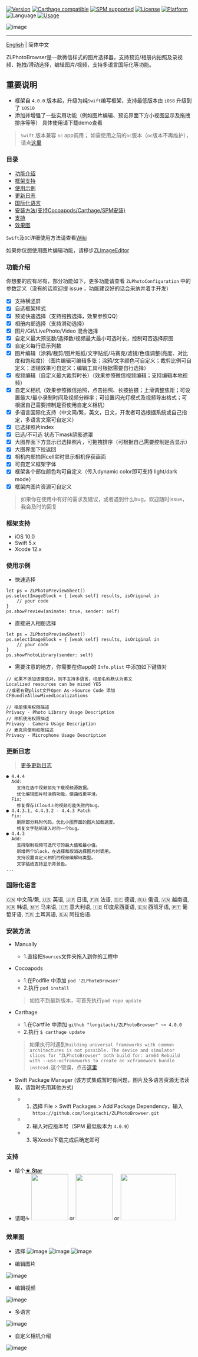 [![Version](https://img.shields.io/github/v/tag/longitachi/ZLPhotoBrowser.svg?color=blue&include_prereleases=&sort=semver)](https://cocoapods.org/pods/ZLPhotoBrowser)
[![Carthage compatible](https://img.shields.io/badge/Carthage-compatible-brightgreen.svg?style=flat)](https://github.com/Carthage/Carthage)
[![SPM supported](https://img.shields.io/badge/SwiftPM-supported-E57141.svg)](https://swift.org/package-manager/)
[![License](https://img.shields.io/badge/license-MIT-black)](https://raw.githubusercontent.com/longitachi/ZLPhotoBrowser/master/LICENSE)
[![Platform](https://img.shields.io/badge/Platforms-iOS-blue?style=flat)](https://img.shields.io/badge/Platforms-iOS-blue?style=flat)
![Language](https://img.shields.io/badge/Language-%20Swift%20-E57141.svg)
[![Usage](https://img.shields.io/badge/Usage-Doc-yarn?style=flat)](https://github.com/longitachi/ZLPhotoBrowser/wiki/How-to-use-(Swift))

![image](https://github.com/longitachi/ImageFolder/blob/master/ZLPhotoBrowser/preview_with_title.png)

----------------------------------------

[English](https://github.com/longitachi/ZLPhotoBrowser/blob/master/README.md) | 简体中文

ZLPhotoBrowser是一款微信样式的图片选择器，支持预览/相册内拍照及录视频、拖拽/滑动选择，编辑图片/视频，支持多语言国际化等功能。

## 重要说明
* 框架自 `4.0.0` 版本起，升级为纯`Swift`编写框架，支持最低版本由 `iOS8` 升级到了 `iOS10`
* 添加并增强了一些实用功能（例如图片编辑、预览界面下方小视图显示及拖拽排序等等）
具体使用请下载demo查看

> `Swift` 版本兼容 `oc` app调用；  如需使用之前的`oc`版本（`oc`版本不再维护），请点[这里](https://github.com/longitachi/ZLPhotoBrowser-objc)

### 目录
* [功能介绍](#功能介绍)
* [框架支持](#框架支持)
* [使用示例](#使用示例)
* [更新日志](#更新日志)
* [国际化语言](#国际化语言)
* [安装方法(支持Cocoapods/Carthage/SPM安装)](#安装方法)
* [支持](#支持)
* [效果图](#效果图)

`Swift`及`OC`详细使用方法请查看[Wiki](https://github.com/longitachi/ZLPhotoBrowser/wiki)

如果你仅想使用图片编辑功能，请移步[ZLImageEditor](https://github.com/longitachi/ZLImageEditor)

### 功能介绍
你想要的应有尽有，部分功能如下，更多功能请查看 `ZLPhotoConfiguration` 中的参数定义（没有的话欢迎提 issue ，功能建议好的话会采纳并着手开发）
- [x] 支持横竖屏
- [x] 自选框架样式
- [x] 预览快速选择（支持拖拽选择，效果参照QQ）
- [x] 相册内部选择（支持滑动选择）
- [x] 图片/Gif/LivePhoto/Video 混合选择
- [x] 自定义最大预览数/选择数/视频最大最小可选时长，控制可否选择原图
- [x] 自定义每行显示列数
- [x] 图片编辑（涂鸦/裁剪/图片贴纸/文字贴纸/马赛克/滤镜/色值调整(亮度、对比度和饱和度)）（图片编辑可编辑多张；涂鸦/文字颜色可自定义；裁剪比例可自定义；滤镜效果可自定义；编辑工具可根据需要自行选择）
- [x] 视频编辑（自定义最大裁剪时长）（效果参照微信视频编辑；支持编辑本地视频）
- [x] 自定义相机（效果参照微信拍照，点击拍照、长按拍摄；上滑调整焦距；可设置最大/最小录制时间及视频分辨率；可设置闪光灯模式及视频导出格式；可根据自己需要控制是否使用自定义相机）
- [x] 多语言国际化支持（中文简/繁，英文，日文，开发者可选根据系统或自己指定，多语言文案可自定义）
- [x] 已选择照片index
- [x] 已选/不可选 状态下mask阴影遮罩
- [x] 大图界面下方显示已选择照片，可拖拽排序（可根据自己需要控制是否显示）
- [x] 大图界面下拉返回
- [x] 相机内部拍照cell实时显示相机俘获画面
- [x] 可自定义框架字体
- [x] 框架各个部位颜色均可自定义（传入dynamic color即可支持 light/dark mode）
- [x] 框架内图片资源可自定义

> 如果你在使用中有好的需求及建议，或者遇到什么bug，欢迎随时issue，我会及时的回复
 
### 框架支持
 * iOS 10.0
 * Swift 5.x
 * Xcode 12.x
 
### 使用示例
 - 快速选择
 ```
 let ps = ZLPhotoPreviewSheet()
 ps.selectImageBlock = { [weak self] results, isOriginal in
     // your code
 }
 ps.showPreview(animate: true, sender: self)
 ```
 
 - 直接进入相册选择
 ```
 let ps = ZLPhotoPreviewSheet()
 ps.selectImageBlock = { [weak self] results, isOriginal in
     // your code
 }
 ps.showPhotoLibrary(sender: self)
 ```
 
 - 需要注意的地方，你需要在你app的 `Info.plist` 中添加如下键值对
 ```
 // 如果不添加该键值对，则不支持多语言，相册名称默认为英文
 Localized resources can be mixed YES
 //或者右键plist文件Open As->Source Code 添加
 CFBundleAllowMixedLocalizations
 
 // 相册使用权限描述
 Privacy - Photo Library Usage Description
 // 相机使用权限描述
 Privacy - Camera Usage Description
 // 麦克风使用权限描述
 Privacy - Microphone Usage Description
 ```
 
 
### 更新日志
> [更多更新日志](https://github.com/longitachi/ZLPhotoBrowser/blob/master/CHANGELOG.md)
```
● 4.4.4
  Add:
    支持在选中视频前先下载视频源数据。
    优化编辑图片时涂鸦功能，使曲线更平滑。
  Fix:
    修复保存iCloud上的视频可能失败的bug。
● 4.4.3.1, 4.4.3.2 - 4.4.3 Patch
  Fix:
    删除部分耗时代码，优化小图界面的图片加载速度。
    修复文字贴纸输入时的一个bug。
● 4.4.3
  Add:
    支持限制视频可选尺寸的最大值和最小值。
    新增两个block，在选择和取消选择图片时调用。
    支持设置自定义相机的视频编解码类型。
    文字贴纸支持显示背景色。
...
```

### 国际化语言
🇨🇳 中文简/繁, 🇺🇸 英语, 🇯🇵 日语, 🇫🇷 法语, 🇩🇪 德语, 🇷🇺 俄语, 🇻🇳 越南语, 🇰🇷 韩语, 🇲🇾 马来语, 🇮🇹 意大利语, 🇮🇩 印度尼西亚语, 🇪🇸 西班牙语, 🇵🇹 葡萄牙语, 🇹🇷 土耳其语, 🇸🇦 阿拉伯语.

### 安装方法

* Manually 
  * 1.直接把`Sources`文件夹拖入到你的工程中
  
* Cocoapods
  * 1.在Podfile 中添加 `pod 'ZLPhotoBrowser'`
  * 2.执行 `pod install`
  > 如找不到最新版本，可首先执行`pod repo update`
  
* Carthage
  * 1.在Cartfile 中添加 `github "longitachi/ZLPhotoBrowser" ~> 4.0.0`
  * 2.执行 `$ carthage update`
  > 如果执行时遇到`Building universal frameworks with common architectures is not possible. The device and simulator slices for "ZLPhotoBrowser" both build for: arm64
  Rebuild with --use-xcframeworks to create an xcframework bundle instead.`这个错误，点击[这里](https://github.com/Carthage/Carthage/blob/master/Documentation/Xcode12Workaround.md)
  
* Swift Package Manager (该方式集成暂时有问题，图片及多语言资源无法读取，请暂时先用其他方式)
  * 1. 选择 File > Swift Packages > Add Package Dependency，输入 `https://github.com/longitachi/ZLPhotoBrowser.git`
  * 2. 输入对应版本号（SPM 最低版本为 `4.0.9`）
  * 3. 等Xcode下载完成后确定即可

### 支持
* 给个[**★ Star**](#)
* 请喝☕️ <img src="https://github.com/longitachi/ImageFolder/blob/master/ZLPhotoBrowser/ap.png" width = "100" height = "125" /> or <img src="https://github.com/longitachi/ImageFolder/blob/master/ZLPhotoBrowser/wp.png" width = "100" height = "125" />  or <img src="https://github.com/longitachi/ImageFolder/blob/master/ZLPhotoBrowser/pp.png" width = "150" height = "125" />

### 效果图
- 选择
![image](https://github.com/longitachi/ImageFolder/blob/master/ZLPhotoBrowser/%E5%BF%AB%E9%80%9F%E9%80%89%E6%8B%A9.gif)
![image](https://github.com/longitachi/ImageFolder/blob/master/ZLPhotoBrowser/%E7%9B%B8%E5%86%8C%E5%86%85%E9%83%A8%E9%80%89%E6%8B%A9.gif)
![image](https://github.com/longitachi/ImageFolder/blob/master/ZLPhotoBrowser/%E9%A2%84%E8%A7%88%E5%A4%A7%E5%9B%BE.gif)

- 编辑图片

![image](https://github.com/longitachi/ImageFolder/blob/master/ZLPhotoBrowser/editImage.gif)

- 编辑视频

![image](https://github.com/longitachi/ImageFolder/blob/master/ZLPhotoBrowser/editVideo.gif)

- 多语言

![image](https://github.com/longitachi/ImageFolder/blob/master/ZLPhotoBrowser/%E5%A4%9A%E8%AF%AD%E8%A8%80.gif)

- 自定义相机介绍

![image](https://github.com/longitachi/ImageFolder/blob/master/ZLPhotoBrowser/introduce.png)


